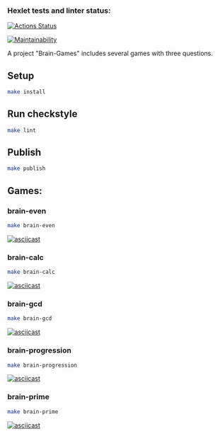 ### Hexlet tests and linter status:

[![Actions Status](https://github.com/19victoria88n/frontend-project-44/workflows/hexlet-check/badge.svg)](https://github.com/19victoria88n/frontend-project-44/actions)

[![Maintainability](https://api.codeclimate.com/v1/badges/999d28bb5d23baf0da19/maintainability)](https://codeclimate.com/github/19victoria88n/frontend-project-44/maintainability)

A project "Brain-Games" includes several games with three questions.

## Setup

```bash
make install
```

## Run checkstyle

```bash
make lint
```

## Publish

```bash
make publish
```

## Games:

### brain-even

```bash
make brain-even
```

[![asciicast](https://asciinema.org/a/ixaHJEgVdbuBGbqqR5IuJJ2h1.svg)](https://asciinema.org/a/ixaHJEgVdbuBGbqqR5IuJJ2h1)

### brain-calc

```bash
make brain-calc
```

[![asciicast](https://asciinema.org/a/YohFnXLvmQdjWPxBfRbBDIz3g.svg)](https://asciinema.org/a/YohFnXLvmQdjWPxBfRbBDIz3g)

### brain-gcd

```bash
make brain-gcd
```

[![asciicast](https://asciinema.org/a/WFBF4ll37KKBiVQr5Uz26GOHP.svg)](https://asciinema.org/a/WFBF4ll37KKBiVQr5Uz26GOHP)

### brain-progression

```bash
make brain-progression
```

[![asciicast](https://asciinema.org/a/KOY3inevf9SUbxTfR4Hyq1qs0.svg)](https://asciinema.org/a/KOY3inevf9SUbxTfR4Hyq1qs0)

### brain-prime

```bash
make brain-prime
```

[![asciicast](https://asciinema.org/a/tYDIdiyPYqDTBAd2R0HmeNQBu.svg)](https://asciinema.org/a/tYDIdiyPYqDTBAd2R0HmeNQBu)
